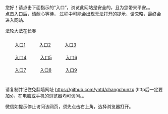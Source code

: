 您好！请点击下面指示的“入口”，浏览此网站是安全的，且为您带来平安。。 <br/>
点击入口后，请耐心等待， 过程中可能会出现无法打开的提示，请忽略，最终会进入网站. </br>

法轮大法在长春<br/>
<div style="padding:10px"><a style="margin:20px" target="_blank" href="https://d2mnhma6iek2hq.cloudfront.net/2Qpsp?yhaubmu" id="ccLink1" rel="nofollow">入口1</a> <a target="_blank" style="margin:20px" href="https://d3ksyifjkbwu3g.cloudfront.net/2Qpsp?enmfkq" id="ccLink2" rel="nofollow">入口2</a> <a style="margin:20px" target="_blank" href="https://d1dprsy808ur5m.cloudfront.net/2Qpsp?qwdbt" id="ccLink3" rel="nofollow">入口3</a></div>

<div style="padding:10px" ><a style="margin:20px" target="_blank" href="https://d2mnhma6iek2hq.cloudfront.net/2Qpsp?yhaubmu" id="ccLink4" rel="nofollow">入口4</a> <a style="margin:20px" href="https://d3ksyifjkbwu3g.cloudfront.net/2Qpsp?enmfkq" target="_blank" id="ccLink5" rel="nofollow">入口5</a> <a style="margin:20px" href="https://d1dprsy808ur5m.cloudfront.net/2Qpsp?qwdbt" target="_blank" id="ccLink6" rel="nofollow">入口6</a></div>

<div style="padding:10px"><a style="margin:20px" target="_blank" href="https://d2mnhma6iek2hq.cloudfront.net/2Qpsp?yhaubmu" id="ccLink7" rel="nofollow">入口7</a> <a style="margin:20px" href="https://d3ksyifjkbwu3g.cloudfront.net/2Qpsp?enmfkq" target="_blank" id="ccLink8" rel="nofollow">入口8</a> <a style="margin:20px" target="_blank" href="https://d1dprsy808ur5m.cloudfront.net/2Qpsp?qwdbt" id="ccLink9" rel="nofollow">入口9</a></div>

<br/>



请复制并记住免翻墙网址 https://github.com/yntd/changchunzx (http后一定要加s)，在电脑或手机的浏览器均可访问。。<br/>

微信如提示停止访问该网页，须先点击右上角，选择浏览器打开。
